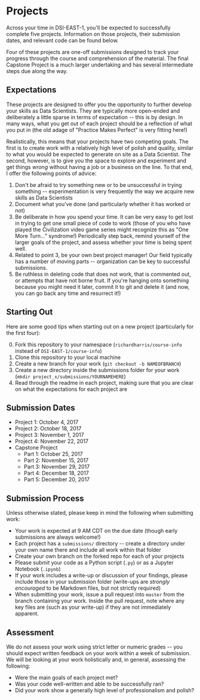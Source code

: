 # Projects

Across your time in DSI-EAST-1, you'll be expected to successfully complete five projects. Information on those projects, their submission dates, and relevant code can be found below.

Four of these projects are one-off submissions designed to track your progress through the course and comprehension of the material. The final Capstone Project is a much larger undertaking and has several intermediate steps due along the way.

## Expectations

These projects are designed to offer you the opportunity to further develop your skills as Data Scientists. They are typically more open-ended and deliberately a little sparse in terms of expectation -- this is by design. In many ways, what you get out of each project should be a reflection of what you put in (the old adage of "Practice Makes Perfect" is very fitting here!)

Realistically, this means that your projects have two competing goals. The first is to create work with a relatively high level of polish and quality, similar to what you would be expected to generate on site as a Data Scientist. The second, however, is to give you the space to explore and experiment and get things _wrong_ without having a job or a business on the line. To that end, I offer the following points of advice:

1. Don't be afraid to try something new or to be unsuccessful in trying something -- experimentation is very frequently the way we acquire new skills as Data Scientists
2. Document what you've done (and particularly whether it has worked or not)
3. Be deliberate in how you spend your time. It can be very easy to get lost in trying to get one small piece of code to work (those of you who have played the Civilization video game series might recognize this as "One More Turn..." syndrome!) Periodically step back, remind yourself of the larger goals of the project, and assess whether your time is being spent well.
4. Related to point 3, be your own best project manager! Our field typically has a number of moving parts -- organization can be key to successful submissions. 
5. Be ruthless in deleting code that does not work, that is commented out, or attempts that have not borne fruit. If you're hanging onto something because you might need it later, commit it to git and delete it (and now, you can go back any time and resurrect it!)

## Starting Out

Here are some good tips when starting out on a new project (particularly for the first four):

0. Fork this repository to your namespace (`richardharris/course-info` instead of `DSI-EAST-1/course-info`)
1. Clone this repository to your local machine
2. Create a new branch for your work (`git checkout -b NAMEOFBRANCH`)
3. Create a new directory inside the submissions folder for your work (`mkdir project_x/submissions/YOURNAMEHERE`)
4. Read through the readme in each project, making sure that you are clear on what the expectations for each project are

## Submission Dates

- Project 1: October 4, 2017
- Project 2: October 18, 2017
- Project 3: November 1, 2017
- Project 4: November 22, 2017
- Capstone Project
    - Part 1: October 25, 2017
    - Part 2: November 15, 2017
    - Part 3: November 29, 2017
    - Part 4: December 18, 2017
    - Part 5: December 20, 2017

## Submission Process

Unless otherwise stated, please keep in mind the following when submitting work:

- Your work is expected at 9 AM CDT on the due date (though early submissions are always welcome!)
- Each project has a `submissions/` directory -- create a directory under your own name there and include all work within that folder
- Create your own branch on the forked repo for each of your projects
- Please submit your code as a Python script (`.py`) or as a Jupyter Notebook (`.ipynb`)
- If your work includes a write-up or discussion of your findings, please include those in your submission folder (write-ups are _strongly encouraged_ to be Markdown files, but not strictly required)
- When submitting your work, issue a pull request into `master` from the branch containing your work. Inside the pull request, note where any key files are (such as your write-up) if they are not immediately apparent. 

## Assessment 

We do not assess your work using strict letter or numeric grades -- you should expect written feedback on your work within a week of submission. We will be looking at your work holistically and, in general, assessing the following:

- Were the main goals of each project met?
- Was your code well-written and able to be successfully ran?
- Did your work show a generally high level of professionalism and polish?